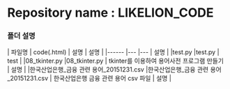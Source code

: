 # Repository name : LIKELION_CODE

### 폴더 설명
| 파일명 | code(.html) | 설명 | 설명 |
|------  |---          |---   | 설명 |
|test.py |test.py | test |
|08_tkinter.py |08_tkinter.py | tkinter를 이용하여 용어사전 프로그램 만들기 | 설명 |
|한국산업은행_금융 관련 용어_20151231.csv |한국산업은행_금융 관련 용어_20151231.csv | 한국산업은행 금융 관련 용어 csv 파일 | 설명 |
